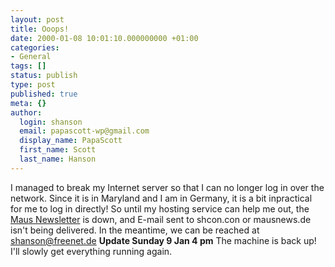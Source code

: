 ```yaml
---
layout: post
title: Ooops!
date: 2000-01-08 10:01:10.000000000 +01:00
categories:
- General
tags: []
status: publish
type: post
published: true
meta: {}
author:
  login: shanson
  email: papascott-wp@gmail.com
  display_name: PapaScott
  first_name: Scott
  last_name: Hanson
---
```

<p>I managed to break my Internet server so that I can no longer log in over the network. Since it is in Maryland and I am in Germany, it is a bit inpractical for me to log in directly! So until my hosting service can help me out, the <a href="http://www.mausnews.de">Maus Newsletter</a> is down, and E-mail sent to shcon.con or mausnews.de isn't being delivered. In the meantime, we can be reached at <a href="mailto:shanson@freenet.de">shanson@freenet.de</a> <b>Update Sunday 9 Jan 4 pm</b> The machine is back up! I'll slowly get everything running again.</p>
